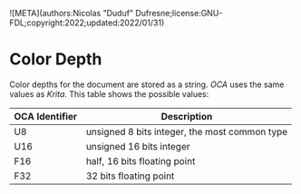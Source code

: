 ![META](authors:Nicolas "Duduf" Dufresne;license:GNU-FDL;copyright:2022;updated:2022/01/31)

# Color Depth

Color depths for the document are stored as a string. *OCA* uses the same values as *Krita*. This table shows the possible values:

| OCA Identifier | Description |
|---|---|
| U8 | unsigned 8 bits integer, the most common type |
| U16 | unsigned 16 bits integer |
| F16 | half, 16 bits floating point |
| F32 | 32 bits floating point |